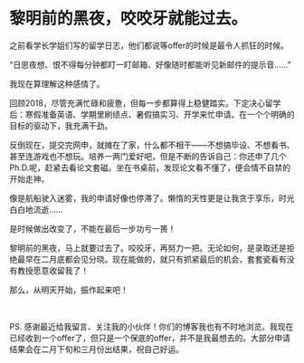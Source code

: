 # 黎明前的黑夜，咬咬牙就能过去。

之前看学长学姐们写的留学日志，他们都说等offer的时候是最令人抓狂的时候。

“日思夜想、恨不得每分钟都盯一盯邮箱、好像随时都能听见新邮件的提示音......”

我现在算理解这种感情了。

<!--more-->

回顾2018，尽管充满忙碌和疲惫，但每一步都算得上稳健踏实。下定决心留学后：寒假准备英语、学期里刷绩点、暑假搞实习、开学来忙申请。在一个个明确的目标的驱动下，我充满干劲。

反倒现在，提交完网申，就摊在了家，什么都不相干——不想搞毕设、不想看书、甚至连游戏也不想玩。培养一两门爱好吧，但是不断的告诉自己：你还申了几个Ph.D.呢，赶紧去看论文套磁。坐在书桌前，发现论文看不懂了，便会情不自禁的开始走神。

像是航船驶入迷雾，我的申请好像也停滞了。懒惰的天性更是让我贪于享乐，时光白白地流逝......

是时候做出改变了，不能在最后一步功亏一篑！

黎明前的黑夜，马上就要过去了。咬咬牙，再努力一把。无论如何，是录取还是拒绝最早在二月底都会见分晓。现在能做的，就只有抓紧最后的机会，套套瓷看有没有教授愿意收留我了！

那么，从明天开始，振作起来吧！

&nbsp;

PS. 感谢最近给我留言、关注我的小伙伴！你们的博客我也有不时地浏览。我现在已经收到一个offer了，但只是一个保底的offer，并不是我最想去的。大部分申请结果会在二月下旬和三月份出结果，祝自己好运。

&nbsp;

&nbsp;
